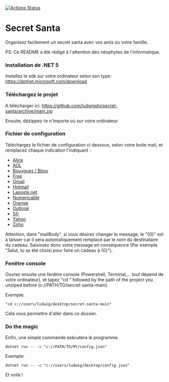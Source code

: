 [![Actions Status](https://github.com/ludwigdn/secret-santa/workflows/.NET%20Core/badge.svg)](https://github.com/ludwigdn/secret-santa/actions)

# Secret Santa

Organisez facilement un secret santa avec vos amis ou votre famille.

PS: Ce README a été rédigé à l'attention des néophytes de l'informatique.

### Installation de .NET 5

Installez le sdk sur votre ordinateur selon son type: https://dotnet.microsoft.com/download

### Téléchargez le projet

A télécharger ici: https://github.com/ludwigdn/secret-santa/archive/main.zip

Ensuite, dézippez-le n'importe où sur votre ordinateur.

### Fichier de configuration

Téléchargez le fichier de configuration ci dessous, selon votre boite mail, et remplacez chaque indication l'indiquant :

- [Alice](https://raw.githubusercontent.com/ludwigdn/secret-santa/main/README/configs/alice/config_fr.json)
- [AOL](https://raw.githubusercontent.com/ludwigdn/secret-santa/main/README/configs/aol/config_fr.json)
- [Bouygues / Bbox](https://raw.githubusercontent.com/ludwigdn/secret-santa/main/README/configs/bouygues/config_fr.json)
- [Free](https://raw.githubusercontent.com/ludwigdn/secret-santa/main/README/configs/free/config_fr.json)
- [Gmail](https://raw.githubusercontent.com/ludwigdn/secret-santa/main/README/configs/gmail/config_fr.json)
- [Hotmail](https://raw.githubusercontent.com/ludwigdn/secret-santa/main/README/configs/hotmail/config_fr.json)
- [Laposte.net](https://raw.githubusercontent.com/ludwigdn/secret-santa/main/README/configs/laposte/config_fr.json)
- [Numericable](https://raw.githubusercontent.com/ludwigdn/secret-santa/main/README/configs/numericable/config_fr.json)
- [Orange](https://raw.githubusercontent.com/ludwigdn/secret-santa/main/README/configs/orange/config_fr.json)
- [Outlook](https://raw.githubusercontent.com/ludwigdn/secret-santa/main/README/configs/outlook/config_fr.json)
- [Sfr](https://raw.githubusercontent.com/ludwigdn/secret-santa/main/README/configs/sfr/config_fr.json)
- [Yahoo](https://raw.githubusercontent.com/ludwigdn/secret-santa/main/README/configs/yahoo/config_fr.json)
- [Zoho](https://raw.githubusercontent.com/ludwigdn/secret-santa/main/README/configs/zoho/config_fr.json)

Attention, dans "mailBody", si vous désirez changer le message, le "{0}" est à laisser car  il sera automatiquement remplacé par le nom du destinataire du cadeau. Saisissez donc votre message en conséquence (Par exemple "Salut, tu as été choisi pour faire un cadeau à {0}").

### Fenêtre console

Ouvrez ensuite une fenêtre console (Powershell, Terminal,... tout dépend de votre ordinateur), et tapez "cd " followed by the path of the project you unziped before (c://PATH/TO/secret-santa-main).

Exemple: 
```
"cd c://users/ludwig/desktop/secret-santa-main"
```

Cela vous permettre d'aller dans ce dossier.

### Do the magic

Enfin, une simple commande exécutera le programme.

```
dotnet run -- -c "c://PATH/TO/MY/config.json"
```

Exemple:
```
dotnet run -- -c "c://users/ludwig/desktop/config.json"
```

Et voilà !
